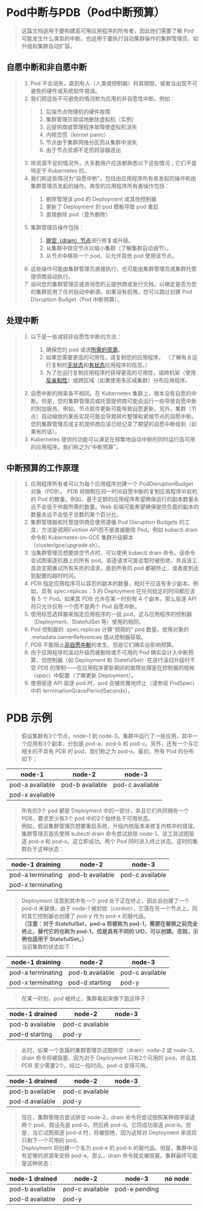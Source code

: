 # Pod中断与PDB（Pod中断预算）
> 这篇文档适用于要构建高可用应用程序的所有者，因此他们需要了解 Pod 可能发生什么类型的中断。也适用于要执行自动集群操作的集群管理员，如升级和集群自动扩容。   

## 自愿中断和非自愿中断
> 1. Pod 不会消失，直到有人（人类或控制器）将其销毁，或者当出现不可避免的硬件或系统软件错误。   
> 2. 我们把这些不可避免的情况称为应用的非自愿性中断。例如：   
> > 1. 后端节点物理机的硬件故障   
> > 2. 集群管理员错误地删除虚拟机（实例）   
> > 3. 云提供商或管理程序故障使虚拟机消失   
> > 4. 内核恐慌（kernel panic）   
> > 5. 节点由于集群网络分区而从集群中消失   
> > 6. 由于节点资源不足而将容器逐出   
>>
> 3. 除资源不足的情况外，大多数用户应该都熟悉以下这些情况；它们不是特定于 Kubernetes 的。   
> 4. 我们称这些情况为”自愿中断“。包括由应用程序所有者发起的操作和由集群管理员发起的操作。典型的应用程序所有者操作包括：   
> > 1. 删除管理该 pod 的 Deployment 或其他控制器   
> > 2. 更新了 Deployment 的 pod 模板导致 pod 重启   
> > 3. 直接删除 pod（意外删除）   
> >
> 5. 集群管理员操作包括：   
> > 1. [排空（drain）节点](https://kubernetes.io/docs/tasks/administer-cluster/safely-drain-node/)进行修复或升级。   
> > 2. 从集群中排空节点以缩小集群（了解集群自动调节）。   
> > 3. 从节点中移除一个 pod，以允许其他 pod 使用该节点。   
> >
> 6. 这些操作可能由集群管理员直接执行，也可能由集群管理员或集群托管提供商自动执行。   
> 7. 询问您的集群管理员或咨询您的云提供商或发行文档，以确定是否为您的集群启用了任何自动中断源。如果没有启用，您可以跳过创建 Pod Disruption Budget（Pod 中断预算）。   

## 处理中断
> 1. 以下是一些减轻非自愿性中断的方法：   
> > 1. 确保您的 pod 请求[所需的资源](https://kubernetes.io/docs/tasks/configure-pod-container/assign-memory-resource/)。   
> > 2. 如果您需要更高的可用性，请复制您的应用程序。 （了解有关运行复制的[无状态](https://kubernetes.io/docs/tasks/run-application/run-stateless-application-deployment/)和[有状态](https://kubernetes.io/docs/tasks/run-application/run-replicated-stateful-application/)应用程序的信息。）   
> > 3. 为了在运行复制应用程序时获得更高的可用性，请跨机架（使用[反亲和性](https://kubernetes.io/docs/concepts/configuration/assign-pod-node/#inter-pod-affinity-and-anti-affinity-beta-feature)）或跨区域（如果使用多区域集群）分布应用程序。   
> >
> 2. 自愿中断的频率各不相同。在 Kubernetes 集群上，根本没有自愿的中断。但是，您的集群管理员或托管提供商可能会运行一些导致自愿中断的附加服务。例如，节点软件更新可能导致自愿更新。另外，集群（节点）自动缩放的某些实现可能会导致碎片整理和紧缩节点的自愿中断。您的集群管理员或主机提供商应该已经记录了期望的自愿中断级别（如果有的话）。   
> 3. Kubernetes 提供的功能可以满足在频繁地自动中断的同时运行高可用的应用程序。我们称之为“中断预算”。   

## 中断预算的工作原理
> 1. 应用程序所有者可以为每个应用程序创建一个 PodDisruptionBudget 对象（PDB）。 PDB 将限制在同一时间自愿中断的复制应用程序中宕机的 Pod 的数量。例如，基于定额的应用程序希望确保运行的副本数量永远不会低于仲裁所需的数量。Web 前端可能希望确保提供负载的副本的数量永远不会低于总数的某个百分比。   
> 2. 集群管理器和托管提供商应使用遵循 Pod Disruption Budgets 的工具，方法是调用Eviction API而不是直接删除 Pod。例如 kubectl drain 命令和 Kubernetes-on-GCE 集群升级脚本（cluster/gce/upgrade.sh）。   
> 3. 当集群管理员想要排空节点时，可以使用 kubectl drain 命令。该命令会试图驱逐机器上的所有 pod。驱逐请求可能会暂时被拒绝，并且该工具会定期重试所有失败的请求，直到所有的 pod 都被终止，或者直到达到配置的超时时间。   
> 4. PDB 指定应用程序可以容忍的副本的数量，相对于应该有多少副本。例如，具有 spec.replicas：5 的 Deployment 在任何给定的时间都应该有 5 个 Pod。如果其 PDB 允许在某一时刻有 4 个副本，那么驱逐 API 将只允许仅有一个而不是两个 Pod 自愿中断。   
> 5. 使用标签选择器来指定应用程序的一组 pod，这与应用程序的控制器（Deployment、StatefulSet 等）使用的相同。   
> 6. Pod 控制器的 .spec.replicas 计算“预期的” pod 数量。使用对象的 .metadata.ownerReferences 值从控制器获取。   
> 7. PDB 不能阻止[非自愿中断](https://kubernetes.io/docs/concepts/workloads/pods/disruptions/#voluntary-and-involuntary-disruptions)的发生，但是它们确实会影响预算。   
> 8. 由于应用程序的滚动升级而被删除或不可用的 Pod 确实会计入中断预算，但控制器（如 Deployment 和 StatefulSet）在进行滚动升级时不受 PDB 的限制——在应用程序更新期间的故障处理是在控制器的规格（spec）中配置（了解更新 Deployment）。   
> 9. 使用驱逐 API 驱逐 pod 时，pod 会被优雅地终止（请参阅 PodSpec） 中的 terminationGracePeriodSeconds）。   

# PDB 示例
> 假设集群有3个节点，node-1 到 node-3。集群中运行了一些应用，其中一个应用有3个副本，分别是 pod-a、pod-b 和 pod-c。另外，还有一个与它相关的不具有 PDB 的 pod，我们称之为 pod-x。最初，所有 Pod 的分布如下：   

node-1|node-2|node-3
------|------|------
pod-a available|pod-b available|pod-c available
pod-x available||

> 所有的3个 pod 都是 Deployment 中的一部分，并且它们共同拥有一个 PDB，要求至少有3个 pod 中的2个始终处于可用状态。   
> 例如，假设集群管理员想要重启系统，升级内核版本来修复内核中的错误。集群管理员首先使用 kubectl drain 命令尝试排除 node-1。该工具试图驱逐 pod-a 和 pod-x。这立即成功。两个 Pod 同时进入终止状态。这时的集群处于这种状态：   

node-1 draining|node-2|node-3
---------------|------|------
pod-a terminating|pod-b available|pod-c available
pod-x terminating||

> Deployment 注意到其中有一个 pod 处于正在终止，因此会创建了一个 pod-d 来替换。由于 node-1 被封锁（cordon），它落在另一个节点上。同时其它控制器也创建了 pod-y 作为 pod-x 的替代品。   
> **（注意：对于 StatefulSet，pod-a 将被称为 pod-1，需要在替换之前完全终止，替代它的也称为 pod-1，但是具有不同的 UID，可以创建。否则，示例也适用于 StatefulSet。）**   
> 当前集群的状态如下：   

node-1 draining|node-2|node-3
---------------|------|------
pod-a terminating|pod-b available|pod-c available
pod-x terminating|pod-d starting|pod-y

> 在某一时刻，pod 被终止，集群看起来像下面这样子：   

node-1 drained|node-2|node-3
--------------|------|------
|pod-b available|pod-c available
|pod-d starting|pod-y

> 此时，如果一个急躁的集群管理员试图排空（drain）node-2 或 node-3，drain 命令将被阻塞，因为对于 Deployment 只有2个可用的 pod，并且其 PDB 至少需要2个。经过一段时间，pod-d 变得可用。   

node-1 drained|node-2|node-3
--------------|------|------
|pod-b available|pod-c available
|pod-d available|pod-y

> 现在，集群管理员尝试排空 node-2。drain 命令将尝试按照某种顺序驱逐两个 pod，假设先是 pod-b，然后再 pod-d。它将成功驱逐 pod-b。但是，当它试图驱逐 pod-d 时，将被拒绝，因为这样对 Deployment 来说将只剩下一个可用的 pod。   
> Deployment 将创建一个名为 pod-e 的 pod-b 的替代品。但是，集群中没有足够的资源来安排 pod-e。那么，drain 命令就会被阻塞。集群最终可能是这种状态：   

node-1 drained|node-2|node-3|no node
--------------|------|------|-------
|pod-b available|pod-c available|pod-e pending
|pod-d available|pod-y|
















